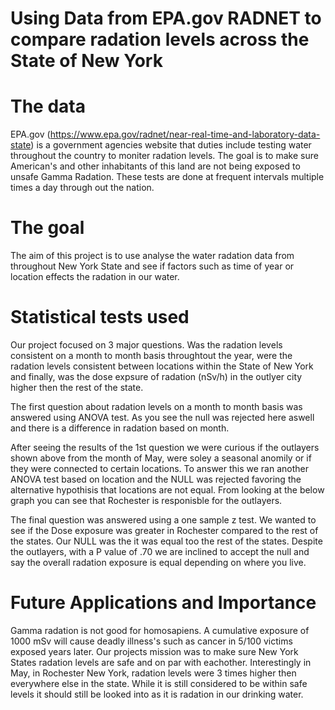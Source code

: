 # Using Data from EPA.gov RADNET to compare radation levels across the State of New York



# The data
EPA.gov (https://www.epa.gov/radnet/near-real-time-and-laboratory-data-state) is a government agencies website that duties include testing water throughout the country to moniter radation levels. The goal is to make sure American's and other inhabitants of this land are not being exposed to unsafe Gamma Radation. These tests are done at frequent intervals multiple times a day through out the nation.

# The goal
The aim of this project is to use analyse the water radation data from throughout New York State and see if factors such as time of year or location effects the radation in our water.

# Statistical tests used
Our project focused on 3 major questions. Was the radation levels consistent on a month to month basis throughtout the year, were the radation levels consistent between locations within the State of New York and finally, was the dose expsure of radation (nSv/h) in the outlyer city higher then the rest of the state.

The first question about radation levels on a month to month basis was answered using ANOVA test. As you see the null was rejected here aswell and there is a difference in radation based on month.



After seeing the results of the 1st question we were curious if the outlayers shown above from the month of May, were soley a seasonal anomily or if they were connected to certain locations. To answer this we ran another ANOVA test based on location and the NULL was rejected favoring the alternative hypothisis that locations are not equal. From looking at the below graph you can see that Rochester is responisble for the outlayers.



The final question was answered using a one sample z test. We wanted to see if the Dose exposure was greater in Rochester compared to the rest of the states. Our NULL was the it was equal too the rest of the states. Despite the outlayers, with a P value of .70 we are inclined to accept the null and say the overall radation exposure is equal depending on where you live.



# Future Applications and Importance
Gamma radation is not good for homosapiens. A cumulative exposure of 1000 mSv will cause deadly illness's such as cancer in 5/100 victims exposed years later. Our projects mission was to make sure New York States radation levels are safe and on par with eachother. Interestingly in May, in Rochester New York, radation levels were 3 times higher then everywhere else in the state. While it is still considered to be within safe levels it should still be looked into as it is radation in our drinking water.

